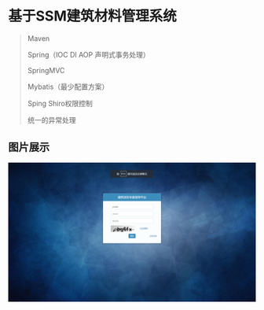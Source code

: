 # 基于SSM建筑材料管理系统
>Maven
>
>Spring（IOC DI AOP 声明式事务处理）
>
>SpringMVC
>
>Mybatis（最少配置方案）
>
>Sping Shiro权限控制
>
>统一的异常处理

## 图片展示

![登录](https://github.com/jkermeng/xmzj/blob/master/projectImgs/login.png?raw=true)
